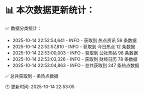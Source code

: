 📊 本次数据更新统计：
==========================

📈 数据分类统计：
- 2025-10-14 22:52:54,641 - INFO - 获取到 热点资讯 59 条数据
- 2025-10-14 22:52:57,810 - INFO - 获取到 今日热点 12 条数据
- 2025-10-14 22:53:00,003 - INFO - 获取到 公社热帖 98 条数据
- 2025-10-14 22:53:03,326 - INFO - 获取到 财经日历 78 条数据
- 2025-10-14 22:53:04,863 - INFO - 总共获取到 247 条热点数据

✅ 总共获取到 - 条热点数据

🕐 更新时间: 2025-10-14 22:53:05
